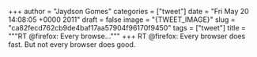 
+++
author = "Jaydson Gomes"
categories = ["tweet"]
date = "Fri May 20 14:08:05 +0000 2011"
draft = false
image = "{TWEET_IMAGE}"
slug = "ca82fecd762cb9de4baf17aa57904f96170f9450"
tags = ["tweet"]
title = """RT @firefox: Every browse..."""
+++
RT @firefox: Every browser does fast. But not every browser does good.
